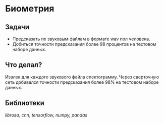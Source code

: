 # Биометрия


## Задачи

 - Предсказать по звуковым файлам в формате wav пол человека.
 - Добиться точности предсказания более 98 процентов на тестовом наборе данных. 




## Что делал?

Извлек для каждого звукового файла спектограмму. Через сверточную сеть добивался точности предсказания более 98% на тестовом наборе данных.



## Библиотеки

*librosa, cnn, tensorflow, numpy, pandas*
